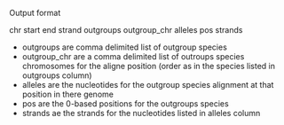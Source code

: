 Output format


chr    start	end	strand	outgroups	outgroup_chr	alleles	pos	strands
	

- outgroups are comma delimited list of outgroup species
- outgroup_chr are a comma delimited list of outroups species chromosomes for the aligne position (order as in the species listed in outgroups column)
- alleles are the nucleotides for the outgroup species alignment at that position in there genome
- pos are the 0-based positions for the outgroups species 
- strands ae the strands for the nucleotides listed in alleles column


